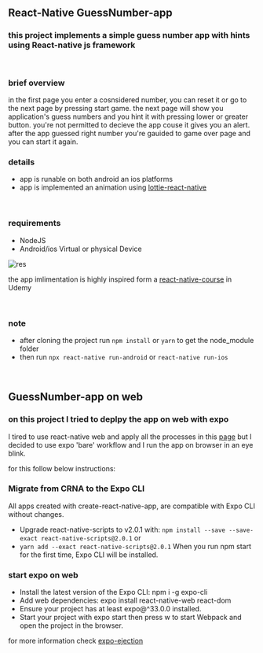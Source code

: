 ## React-Native GuessNumber-app

### this project implements a simple guess number app with hints using React-native js framework 
</br>


### brief overview
in the first page you enter a cosnsidered number, you can reset it or go to the next page by pressing start game. the next page will show you application's guess numbers and you hint it with pressing lower or greater button. you're not permitted to decieve the app couse it gives you an alert. after the app guessed right number you're gauided to game over page and you can start it again. 

### details
+ app is runable on both android an ios platforms
+ app is implemented an animation using [lottie-react-native](https://github.com/lottie-react-native/lottie-react-native)  
</br> 

### requirements
+ NodeJS
+ Android/ios Virtual or physical Device

![res](https://user-images.githubusercontent.com/56467180/133289437-fac271df-b48b-476f-864b-2c5f333c3429.jpg)

the app imlimentation is highly inspired form a [react-native-course](https://www.udemy.com/course/react-native-the-practical-guide/) in Udemy

<br/>

### note
+ after cloning the project run `npm install` or `yarn` to get the node_module folder
+ then run `npx react-native run-android` or `react-native run-ios`
<br/>



## GuessNumber-app on web

### on this project I tried to deplpy the app on web with expo 
I tired to use react-native web and apply all the processes in this [page](https://github.com/necolas/react-native-web)
but I decided to use expo 'bare' workflow and I run the app on browser in an eye blink.

for this follow below instructions:

### Migrate from CRNA to the Expo CLI
All apps created with create-react-native-app, are compatible with Expo CLI without changes.
+ Upgrade react-native-scripts to v2.0.1 with:
`npm install --save --save-exact react-native-scripts@2.0.1`
or
+ `yarn add --exact react-native-scripts@2.0.1`
When you run npm start for the first time, Expo CLI will be installed.

### start expo on web
+	Install the latest version of the Expo CLI: npm i -g expo-cli
+	Add web dependencies: expo install react-native-web react-dom
+	Ensure your project has at least expo@^33.0.0 installed.
+	Start your project with expo start then press w to start Webpack and open the project in the browser.

for more information check [expo-ejection](https://docs.expo.dev/expokit/eject/)

